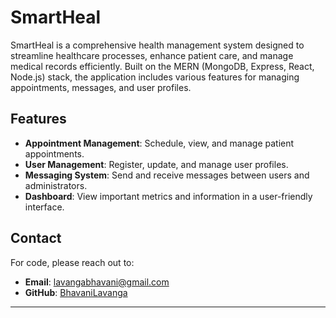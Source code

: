 # SmartHeal

SmartHeal is a comprehensive health management system designed to streamline healthcare processes, enhance patient care, and manage medical records efficiently. Built on the MERN (MongoDB, Express, React, Node.js) stack, the application includes various features for managing appointments, messages, and user profiles.

## Features

- **Appointment Management**: Schedule, view, and manage patient appointments.
- **User Management**: Register, update, and manage user profiles.
- **Messaging System**: Send and receive messages between users and administrators.
- **Dashboard**: View important metrics and information in a user-friendly interface.

## Contact

For code, please reach out to:

- **Email**: [lavangabhavani@gmail.com](mailto:lavangabhavani@gmail.com)
- **GitHub**: [BhavaniLavanga](https://github.com/BhavaniLavanga)

---

